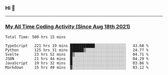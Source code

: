 ### Hi 🙂

---

### <a href="https://wakatime.com/@Eroxl">My All Time Coding Activity (Since Aug 18th 2021)</a>
<!--START_SECTION:waka-->

```text
Total Time: 500 hrs 15 mins

TypeScript   221 hrs 19 mins ███████████░░░░░░░░░░░░░░   43.68 %
Python       125 hrs 31 mins ██████▒░░░░░░░░░░░░░░░░░░   24.77 %
Svelte       23 hrs 52 mins  █▒░░░░░░░░░░░░░░░░░░░░░░░   04.71 %
JSON         21 hrs 44 mins  █░░░░░░░░░░░░░░░░░░░░░░░░   04.29 %
JavaScript   19 hrs 32 mins  █░░░░░░░░░░░░░░░░░░░░░░░░   03.86 %
Markdown     15 hrs 49 mins  ▓░░░░░░░░░░░░░░░░░░░░░░░░   03.12 %
```

<!--END_SECTION:waka-->
